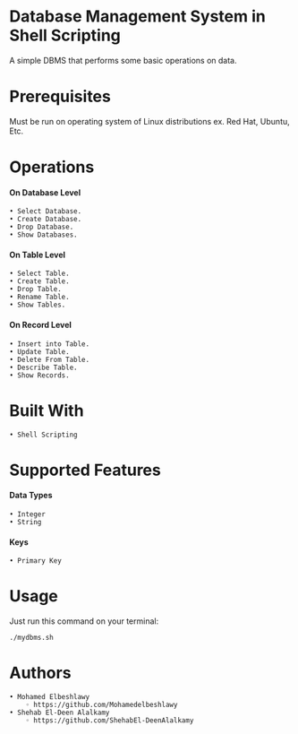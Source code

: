# Database Management System in Shell Scripting

A simple DBMS that performs some basic operations on data.


# Prerequisites

Must be run on operating system of Linux distributions ex. Red Hat, Ubuntu, Etc.

# Operations

#### On Database Level

    • Select Database.
    • Create Database.
    • Drop Database.
    • Show Databases.

#### On Table Level

    • Select Table.
    • Create Table.
    • Drop Table.
    • Rename Table.
    • Show Tables.

#### On Record Level

    • Insert into Table.
    • Update Table.
    • Delete From Table.
    • Describe Table.
    • Show Records.
    
# Built With

    • Shell Scripting

# Supported Features

#### Data Types
	
    • Integer
    • String

#### Keys

    • Primary Key

# Usage

Just run this command on your terminal:
	
	./mydbms.sh

# Authors

    • Mohamed Elbeshlawy
        ◦ https://github.com/Mohamedelbeshlawy
    • Shehab El-Deen Alalkamy 
        ◦ https://github.com/ShehabEl-DeenAlalkamy
